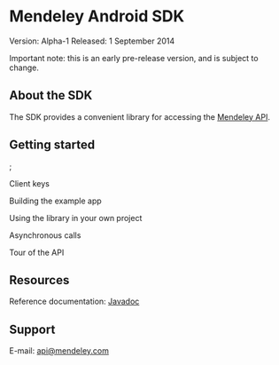 # Mendeley Android SDK #

Version: Alpha-1
Released: 1 September 2014

Important note: this is an early pre-release version, and is subject to change.

## About the SDK ##

The SDK provides a convenient library for accessing the [Mendeley API](http://dev.mendeley.com/).

## Getting started ##

;

Client keys

Building the example app

Using the library in your own project

Asynchronous calls

Tour of the API

## Resources ##

Reference documentation: [Javadoc](http://mendeley.github.io/mendeley-android-sdk/)

## Support ##

E-mail: api@mendeley.com
